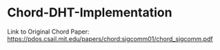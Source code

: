 # Chord-DHT-Implementation

Link to Original Chord Paper: https://pdos.csail.mit.edu/papers/chord:sigcomm01/chord_sigcomm.pdf
